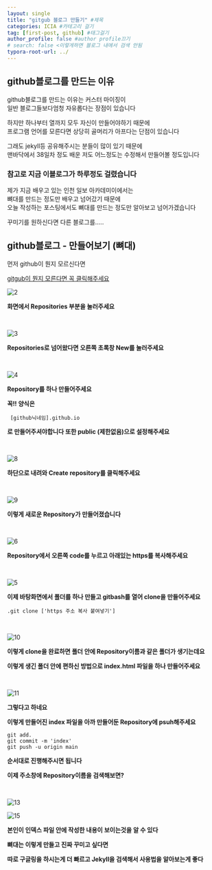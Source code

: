 ```yaml
---
layout: single
title: "gitgub 블로그 만들기" #제목
categories: ICIA #카테고리 걸기
tag: [first-post, github] #태그걸기
author_profile: false #author profile끄기
# search: false <이렇게하면 블로그 내에서 검색 안됨
typora-root-url: ../
---
```


## github블로그를 만드는 이유

github블로그를 만드는 이유는 커스터 마이징이<br>
일반 블로그들보다엄청 자유롭다는 장점이 있습니다

하지만 하나부터 열까지 모두 자신이 만들어야하기 때문에<br>
프로그램 언어를 모른다면 상당히 골머리가 아프다는 단점이 있습니다

그래도 jekyll등 공유해주시는 분들이 많이 있기 때문에<br>
맨바닥에서 38일차 정도 배운 저도 어느정도는 수정해서 만들어볼 정도입니다

### 참고로 지금 이블로그가 하루정도 걸렸습니다

제가 지금 배우고 있는 인천 일보 아카데미이에서는<br>
뼈대를 만드는 정도만 배우고 넘어갔기 때문에<br>
오늘 작성하는 포스팅에서도 뼈대를 만드는 정도만 알아보고 넘어가겠습니다<br>

꾸미기를 원하신다면 다른 블로그를.....



## github블로그 - 만들어보기 (뼈대)

먼저 github이 뭔지 모르신다면

[gitgub이 뭔지 모른다면 꼭 클릭해주세요](https://guping.tistory.com/19)





![2](/images/2023-04-14-01/2.png)

**화면에서 Repositories 부분을 눌러주세요**

<br>



![3](/images/2023-04-14-01/3.png)

**Repositories로 넘어왔다면 오른쪽 초록창 New를 눌러주세요**

<br>



![4](/images/2023-04-14-01/4.png)

**Repository를 하나 만들어주세요**

**꼭!! 양식은**

```
 [github닉네임].github.io
```

**로 만들어주셔야합니다 또한 public (제한없음)으로 설정해주세요**

<br>



![8](/images/2023-04-14-01/8.png)

**하단으로 내려와 Create repository를 클릭해주세요**

<br>



![9](/images/2023-04-14-01/9.png)

**이렇게 새로운 Repository가 만들어졌습니다**

<br>



![6](/images/2023-04-14-01/6.png)

**Repository에서 오른쪽 code를 누르고 아래있는 https를 복사해주세요**

<br>



![5](/images/2023-04-14-01/5.png)

**이제 바탕화면에서 폴더를 하나 만들고 gitbash를 열어 clone을 만들어주세요**

```
.git clone ['https 주소 복사 붙여넣기']
```

<br>



![10](/images/2023-04-14-01/10.png)

**이렇게 clone을 완료하면 폴더 안에 Repository이름과 같은 폴더가 생기는데요**

**이렇게 생긴 폴더 안에 편하신 방법으로 index.html 파일을 하나 만들어주세요**

<br>



![11](/images/2023-04-14-01/11.png)

**그렇다고 하네요**

**이렇게 만들어진 index 파일을 아까 만들어둔 Repository에 psuh해주세요**

```
git add.
git commit -m 'index'
git push -u origin main
```

**순서대로 진행해주시면 됩니다**

**이제 주소창에 Repository이름을 검색해보면?**

<br>



![13](/images/2023-04-14-01/13.png)

![15](/images/2023-04-14-01/15.png)

**본인이 인덱스 파일 안에 작성한 내용이 보이는것을 알 수 있다**

**뼈대는 이렇게 만들고 진짜 꾸미고 싶다면**

**따로 구글링을 하시는게 더 빠르고 Jekyll을 검색해서 사용법을 알아보는게 좋다**
